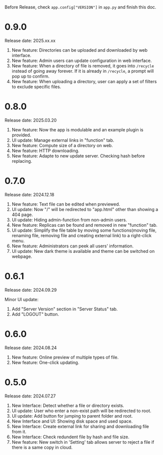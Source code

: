 Before Release, check `app.config["VERSION"]` in `app.py` and finish this doc.

# 0.9.0

Release date: 2025.xx.xx

1. New feature: Directories can be uploaded and downloaded by web interface.
2. New feature: Admin users can update configuration in web interface.
3. New feature: When a directory of file is removed, it goes into `/recycle` instead of going away forever. If it is already in `/recycle`, a prompt will pop up to confirm.
4. New feature: When uploading a directory, user can apply a set of filters to exclude specific files.

# 0.8.0

Release date: 2025.03.20

1. New feature: Now the app is modulable and an example plugin is provided.
2. UI update: Manage external links in "function" tab.
3. New feature: Compute size of a directory on web.
4. New feature: HTTP downloading.
5. New feature: Adapte to new update server. Checking hash before replacing.

# 0.7.0

Release date: 2024.12.18

1. New feature: Text file can be edited when previewed.
2. UI update: Now "/" will be redirected to "app.html" other than showing a 404 page.
3. UI update: Hiding admin-function from non-admin users.
4. New feature: Replicas can be found and removed in new "function" tab.
5. UI update: Simplify the file table by moving some functions(moving file, renaming file, removing file and creating external link) to a right-click menu.
6. New feature: Administrators can peek all users' information.
7. UI update: New dark theme is available and theme can be switched on webpage.

# 0.6.1

Release date: 2024.09.29

Minor UI update:
1. Add "Server Version" section in "Server Status" tab.
2. Add "LOGOUT" button.

# 0.6.0

Release date: 2024.08.24

1. New feature: Online preview of multiple types of file.
2. New feature: One-click updating.

# 0.5.0

Release date: 2024.07.27

1. New Interface: Detect whether a file or directory exists.
2. UI update: User who enter a non-exist path will be redirected to root.
3. UI update: Add button for jumping to parent folder and root.
4. New Interface and UI: Showing disk space and used space.
5. New Interface: Create external link for sharing and downloading file from it.
6. New Interface: Check redundent file by hash and file size.
7. New feature: New switch in 'Setting' tab allows server to reject a file if there is a same copy in cloud.

